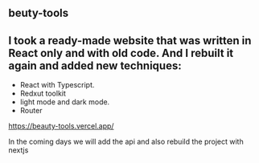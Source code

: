 
## beuty-tools
## I took a ready-made website that was written in React only and with old code. And I rebuilt it again and added new techniques:
- React with Typescript.
- Redxut toolkit
- light mode and dark mode.
- Router

https://beauty-tools.vercel.app/



In the coming days we will add the api and also rebuild the project with nextjs
